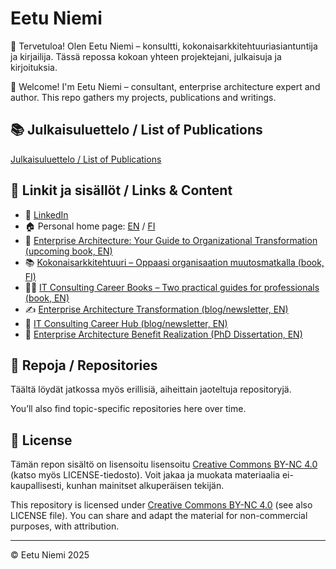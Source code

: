 # Eetu Niemi

👋 Tervetuloa! Olen Eetu Niemi – konsultti, kokonaisarkkitehtuuriasiantuntija ja kirjailija. Tässä repossa kokoan yhteen projektejani, julkaisuja ja kirjoituksia.

👋 Welcome! I'm Eetu Niemi – consultant, enterprise architecture expert and author. This repo gathers my projects, publications and writings.

## 📚 Julkaisuluettelo / List of Publications

[Julkaisuluettelo / List of Publications](https://github.com/eetuniemiphd/eetuniemi/blob/main/publications-eetu-niemi.md)

## 🔗 Linkit ja sisällöt / Links & Content

- 🔗 [LinkedIn](https://www.linkedin.com/in/eetuniemiphd)
- 🏠 Personal home page: [EN](https://eetuniemi.net) / [FI](https://eetuniemi.fi)
- 📖 [Enterprise Architecture: Your Guide to Organizational Transformation (upcoming book, EN)](https://enterprisearchitectureguide.com)
- 📚 [Kokonaisarkkitehtuuri – Oppaasi organisaation muutosmatkalla (book, FI)](https://kokonaisarkkitehtuuri.com)
- 📒📘 [IT Consulting Career Books – Two practical guides for professionals (book, EN)](https://itconsulting.carrd.co)
- ✍️ [Enterprise Architecture Transformation (blog/newsletter, EN)](https://www.eatransformation.com)
- 💼 [IT Consulting Career Hub (blog/newsletter, EN)](https://www.itconsultingcareer.com)
- 📄 [Enterprise Architecture Benefit Realization (PhD Dissertation, EN)](http://urn.fi/URN:ISBN:978-952-15-3850-6)

## 📁 Repoja / Repositories

Täältä löydät jatkossa myös erillisiä, aiheittain jaoteltuja repositoryjä.

You’ll also find topic-specific repositories here over time.

## 📜 License

Tämän repon sisältö on lisensoitu lisensoitu [Creative Commons BY-NC 4.0](https://creativecommons.org/licenses/by-nc/4.0/) (katso myös LICENSE-tiedosto). Voit jakaa ja muokata materiaalia ei-kaupallisesti, kunhan mainitset alkuperäisen tekijän.

This repository is licensed under [Creative Commons BY-NC 4.0](https://creativecommons.org/licenses/by-nc/4.0/) (see also LICENSE file). You can share and adapt the material for non-commercial purposes, with attribution.

---
© Eetu Niemi 2025

